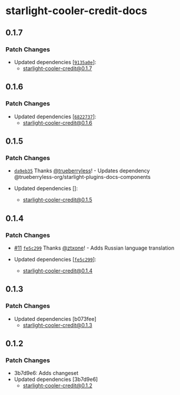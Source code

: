 # starlight-cooler-credit-docs

## 0.1.7

### Patch Changes

-   Updated dependencies [[`9135a0e`](https://github.com/trueberryless-org/starlight-cooler-credit/commit/9135a0e4db720ddbe8f77b564d5f2754e382e844)]:
    -   starlight-cooler-credit@0.1.7

## 0.1.6

### Patch Changes

-   Updated dependencies [[`6822737`](https://github.com/trueberryless-org/starlight-cooler-credit/commit/6822737ce5a66924a967e5fecc8041a60b2c164b)]:
    -   starlight-cooler-credit@0.1.6

## 0.1.5

### Patch Changes

-   [`da9eb35`](https://github.com/trueberryless-org/starlight-cooler-credit/commit/da9eb359c1187597a00e43959ed7f81ecb73f130) Thanks [@trueberryless](https://github.com/trueberryless)! - Updates dependency @trueberryless-org/starlight-plugins-docs-components

-   Updated dependencies []:
    -   starlight-cooler-credit@0.1.5

## 0.1.4

### Patch Changes

-   [#11](https://github.com/trueberryless-org/starlight-cooler-credit/pull/11) [`fe5c299`](https://github.com/trueberryless-org/starlight-cooler-credit/commit/fe5c29942aec69c3beb91ab613c83f6d810fc03f) Thanks [@ztxone](https://github.com/ztxone)! - Adds Russian language translation

-   Updated dependencies [[`fe5c299`](https://github.com/trueberryless-org/starlight-cooler-credit/commit/fe5c29942aec69c3beb91ab613c83f6d810fc03f)]:
    -   starlight-cooler-credit@0.1.4

## 0.1.3

### Patch Changes

-   Updated dependencies [b073fee]
    -   starlight-cooler-credit@0.1.3

## 0.1.2

### Patch Changes

-   3b7d9e6: Adds changeset
-   Updated dependencies [3b7d9e6]
    -   starlight-cooler-credit@0.1.2
